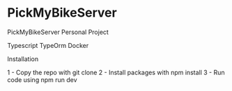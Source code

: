 # PickMyBikeServer


PickMyBikeServer
Personal Project

Typescript
TypeOrm
Docker


Installation

1 - Copy the repo with git clone
2 - Install packages with npm install
3 - Run code using npm run dev
